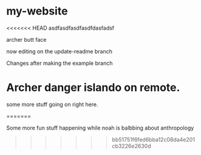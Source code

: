 # my-website

<<<<<<< HEAD
asdfasdfasdfasdfdasfadsf

archer butt face

now editing on the update-readme branch

Changes after making the example branch

Archer danger islando on remote. 
=======
some more stuff going on right here. 

=======

Some more fun stuff happening while noah is balbbing about anthropology
>>>>>>> bb51751f6fed6bba12c08da4e201cb3226e2630d
